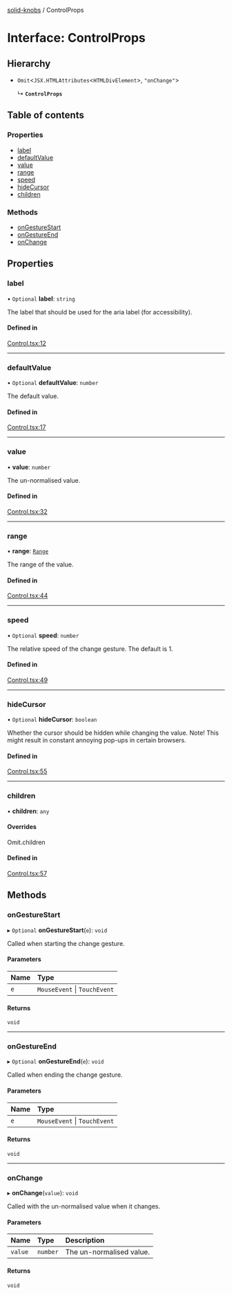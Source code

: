 [solid-knobs](../README.md) / ControlProps

# Interface: ControlProps

## Hierarchy

- `Omit`<`JSX.HTMLAttributes`<`HTMLDivElement`\>, ``"onChange"``\>

  ↳ **`ControlProps`**

## Table of contents

### Properties

- [label](ControlProps.md#label)
- [defaultValue](ControlProps.md#defaultvalue)
- [value](ControlProps.md#value)
- [range](ControlProps.md#range)
- [speed](ControlProps.md#speed)
- [hideCursor](ControlProps.md#hidecursor)
- [children](ControlProps.md#children)

### Methods

- [onGestureStart](ControlProps.md#ongesturestart)
- [onGestureEnd](ControlProps.md#ongestureend)
- [onChange](ControlProps.md#onchange)

## Properties

### label

• `Optional` **label**: `string`

The label that should be used for the aria label (for accessibility).

#### Defined in

[Control.tsx:12](https://github.com/tahti-studio/solid-parameter-controls/blob/26827f6/src/Control.tsx#L12)

___

### defaultValue

• `Optional` **defaultValue**: `number`

The default value.

#### Defined in

[Control.tsx:17](https://github.com/tahti-studio/solid-parameter-controls/blob/26827f6/src/Control.tsx#L17)

___

### value

• **value**: `number`

The un-normalised value.

#### Defined in

[Control.tsx:32](https://github.com/tahti-studio/solid-parameter-controls/blob/26827f6/src/Control.tsx#L32)

___

### range

• **range**: [`Range`](../README.md#range)

The range of the value.

#### Defined in

[Control.tsx:44](https://github.com/tahti-studio/solid-parameter-controls/blob/26827f6/src/Control.tsx#L44)

___

### speed

• `Optional` **speed**: `number`

The relative speed of the change gesture. The default is 1.

#### Defined in

[Control.tsx:49](https://github.com/tahti-studio/solid-parameter-controls/blob/26827f6/src/Control.tsx#L49)

___

### hideCursor

• `Optional` **hideCursor**: `boolean`

Whether the cursor should be hidden while changing the value.
Note! This might result in constant annoying pop-ups in certain browsers.

#### Defined in

[Control.tsx:55](https://github.com/tahti-studio/solid-parameter-controls/blob/26827f6/src/Control.tsx#L55)

___

### children

• **children**: `any`

#### Overrides

Omit.children

#### Defined in

[Control.tsx:57](https://github.com/tahti-studio/solid-parameter-controls/blob/26827f6/src/Control.tsx#L57)

## Methods

### onGestureStart

▸ `Optional` **onGestureStart**(`e`): `void`

Called when starting the change gesture.

#### Parameters

| Name | Type |
| :------ | :------ |
| `e` | `MouseEvent` \| `TouchEvent` |

#### Returns

`void`

___

### onGestureEnd

▸ `Optional` **onGestureEnd**(`e`): `void`

Called when ending the change gesture.

#### Parameters

| Name | Type |
| :------ | :------ |
| `e` | `MouseEvent` \| `TouchEvent` |

#### Returns

`void`

___

### onChange

▸ **onChange**(`value`): `void`

Called with the un-normalised value when it changes.

#### Parameters

| Name | Type | Description |
| :------ | :------ | :------ |
| `value` | `number` | The un-normalised value. |

#### Returns

`void`

